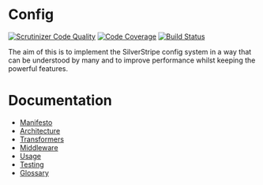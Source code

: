 # Config

[![Scrutinizer Code Quality](https://scrutinizer-ci.com/g/micmania1/silverstripe-config/badges/quality-score.png?b=master)](https://scrutinizer-ci.com/g/micmania1/silverstripe-config/?branch=master) [![Code Coverage](https://scrutinizer-ci.com/g/micmania1/silverstripe-config/badges/coverage.png?b=master)](https://scrutinizer-ci.com/g/micmania1/silverstripe-config/?branch=master) [![Build Status](https://scrutinizer-ci.com/g/micmania1/silverstripe-config/badges/build.png?b=master)](https://scrutinizer-ci.com/g/micmania1/silverstripe-config/build-status/master)

The aim of this is to implement the SilverStripe config system in a way that can be
understood by many and to improve performance whilst keeping the powerful features.

# Documentation

* [Manifesto](docs/manifesto.md)
* [Architecture](docs/architecture.md)
* [Transformers](docs/transformers.md)
* [Middleware](docs/middleware.md)
* [Usage](docs/usage.md)
* [Testing](docs/testing.md)
* [Glossary](docs/glossary.md)

